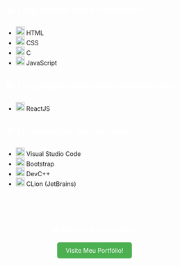<div style="display: flex; align-items: center; flex-direction: column; margin-top: 20px;">
    <div style="margin-right: 20px;">
        <h2 style="color: white;"> 💻 Linguagens que eu conheço:</h2>
        <ul>
            <li><img src="https://cdn.jsdelivr.net/gh/devicons/devicon/icons/html5/html5-original.svg" alt="HTML5" width="20" height="20"/>  HTML</li>
            <li><img src="https://cdn.jsdelivr.net/gh/devicons/devicon/icons/css3/css3-original.svg" alt="CSS3" width="20" height="20"/>  CSS</li>
            <li><img src="https://cdn.jsdelivr.net/gh/devicons/devicon/icons/c/c-original.svg" alt="C" width="20" height="20"/> C</li>
            <li><img src="https://cdn.jsdelivr.net/gh/devicons/devicon/icons/javascript/javascript-original.svg" alt="JavaScript" width="20" height="20"/>  JavaScript</li>
        </ul>
        <h2 style="color: white;">📚 Linguagens que estou aprendendo:</h2>
        <ul>
            <li><img src="https://cdn.jsdelivr.net/gh/devicons/devicon/icons/react/react-original.svg" alt="ReactJS" width="20" height="20"/>  ReactJS</li>
        </ul>
        <h2 style="color: white;">🛠️ Ferramentas que sei usar:</h2>
        <ul>
            <li><img src="https://cdn.jsdelivr.net/gh/devicons/devicon/icons/visualstudio/visualstudio-plain.svg" alt="VSCode" width="20" height="20"/>  Visual Studio Code</li>
            <li><img src="https://cdn.jsdelivr.net/gh/devicons/devicon/icons/bootstrap/bootstrap-plain.svg" alt="Bootstrap" width="20" height="20"/>  Bootstrap</li>
            <li><img src="https://cdn.jsdelivr.net/gh/devicons/devicon/icons/cplusplus/cplusplus-plain.svg" alt="DevC++" width="20" height="20"/>  DevC++</li>
            <li><img src="https://cdn.jsdelivr.net/gh/devicons/devicon/icons/clion/clion-original.svg" alt="CLion" width="20" height="20"/>  CLion (JetBrains)</li>
        </ul>
    </div>
    <div style="background-color: rgba(255, 255, 255, 0.1); padding: 20px; border-radius: 10px; text-align: center; margin-top: 20px;">
        <h2 style="color: white;">🌐 Acesse meu site:</h2>
        <p>
            <a href="https://leduardomdias.github.io/portfolio/" target="_blank" style="display: inline-block; padding: 10px 20px; color: white; background-color: #4CAF50; border-radius: 5px; text-decoration: none; transition: background-color 0.3s;">
                Visite Meu Portfólio!
            </a>
        </p>
    </div>
</div>
